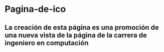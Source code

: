 # Pagina-de-ico
## La creación de esta página es una promoción de una nueva vista de la página de la carrera de ingeniero en computación
